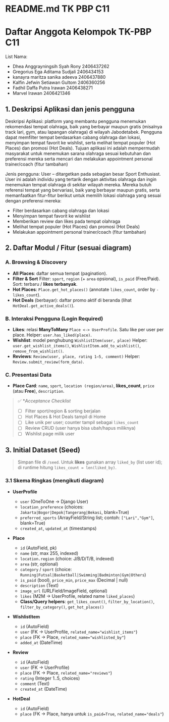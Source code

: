 # README.md TK PBP C11

# Daftar Anggota Kelompok TK-PBP C11
List Nama:
- Dhea Anggrayningsih Syah Rony 2406437262
- Gregorius Ega Aditama Sudjali 2406434153
- kanayra maritza sanika adeeva 2406437880
- Kalfin Jefwin Setiawan Gultom 2406360256
- Fadhil Daffa Putra Irawan 2406438271
- Marvel Irawan 2406421346

## 1. Deskripsi Aplikasi dan jenis pengguna
Deskripsi Aplikasi: platform yang membantu pengguna menemukan rekomendasi tempat olahraga, baik yang berbayar maupun gratis (misalnya track lari, gym, atau lapangan olahraga) di wilayah Jabodetabek. Pengguna dapat memfilter tempat berdasarkan cabang olahraga dan lokasi, menyimpan tempat favorit ke wishlist, serta melihat tempat populer (Hot Places) dan promosi (Hot Deals). Tujuan aplikasi ini adalah mempermudah masyarakat untuk menemukan sarana olahraga sesuai kebutuhan dan preferensi mereka serta mencari dan melakukan appointment  personal trainer/coach (fitur tambahan)

Jenis pengguna: User – ditargetkan pada sebagian besar Sport Enthusiast.
User ini adalah individu yang tertarik dengan aktivitas olahraga dan ingin menemukan tempat olahraga di sekitar wilayah mereka. Mereka butuh referensi tempat yang bervariasi, baik yang berbayar maupun gratis, serta memanfaatkan fitur-fitur berikut untuk memilih lokasi olahraga yang sesuai dengan preferensi mereka:
- Filter berdasarkan cabang olahraga dan lokasi
- Menyimpan tempat favorit ke wishlist
- Memberikan review dan likes pada tempat olahraga
- Melihat tempat populer (Hot Places) dan promosi (Hot Deals)
- Melakukan appointment  personal trainer/coach (fitur tambahan)



## 2. Daftar Modul / Fitur (sesuai diagram)

### A. Browsing & Discovery

* **All Places**: daftar semua tempat (pagination).
* **Filter & Sort**
  Filter: `sport`, `region` (+ `area` opsional), `is_paid` (Free/Paid).
  Sort: terbaru / **likes terbanyak**.
* **Hot Places**: `Place.get_hot_places()` (annotate `likes_count`, order by `-likes_count`).
* **Hot Deals** (berbayar): daftar promo aktif di beranda (lihat `HotDeal.get_active_deals()`).

### B. Interaksi Pengguna (Login Required)

* **Likes**: relasi **ManyToMany** `Place <-> UserProfile`. Satu like per user per place.
  Helper: `user.has_liked(place)`.
* **Wishlist**: model penghubung `WishlistItem(user, place)`
  Helper: `user.get_wishlist_items()`, `WishlistItem.add_to_wishlist()`, `remove_from_wishlist()`.
* **Reviews**: `Review(user, place, rating 1–5, comment)`
  Helper: `Review.submit_review(form_data)`.

### C. Presentasi Data

* **Place Card**: `name`, `sport`, `location (region/area)`, **likes_count**, `price` (atau **Free**), `description`.

> ✅ **Acceptance Checklist*
>
> * [ ] Filter sport/region & sorting berjalan
> * [ ] Hot Places & Hot Deals tampil di Home
> * [ ] Like unik per user; counter tampil sebagai `likes_count`
> * [ ] Review CRUD (user hanya bisa ubah/hapus miliknya)
> * [ ] Wishlist page milik user

## 3. Initial Dataset (Seed)

> Simpan file di `/seed`. Untuk **likes** gunakan array `liked_by` (list user id); di runtime hitung `likes_count = len(liked_by)`.

### 3.1 Skema Ringkas (mengikuti diagram)

* **UserProfile**

  * `user` (OneToOne → Django User)
  * `location_preference` (choices: `Jakarta|Bogor|Depok|Tangerang|Bekasi`, blank=True)
  * `preferred_sports` (ArrayField/String list; contoh: `["Lari","Gym"]`, blank=True)
  * `created_at`, `updated_at` (timestamps)

* **Place**

  * `id` (AutoField, pk)
  * `name` (str, max 255, indexed)
  * `location.region` (choice: J/B/D/T/B, indexed)
  * `area` (str, optional)
  * `category` / `sport` (choice: `Running|Futsal|Basketball|Swimming|Badminton|Gym|Others`)
  * `is_paid` (bool), `price_min`, `price_max` (Decimal | null)
  * `description` (Text)
  * `image_url` (URLField/ImageField, optional)
  * `likes` (M2M → UserProfile, related name `liked_places`)
  * **Class/Query helpers**: `get_likes_count()`, `filter_by_location()`, `filter_by_category()`, `get_hot_places()`

* **WishlistItem**

  * `id` (AutoField)
  * `user` (FK → UserProfile, `related_name="wishlist_items"`)
  * `place` (FK → Place, `related_name="wishlisted_by"`)
  * `added_at` (DateTime)

* **Review**

  * `id` (AutoField)
  * `user` (FK → UserProfile)
  * `place` (FK → Place, `related_name="reviews"`)
  * `rating` (Integer 1..5, choices)
  * `comment` (Text)
  * `created_at` (DateTime)

* **HotDeal**

  * `id` (AutoField)
  * `place` (FK → Place, hanya untuk `is_paid=True`, `related_name="deals"`)



